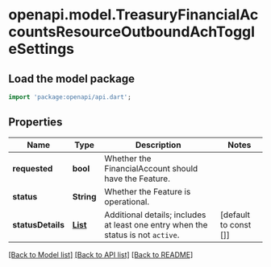 # openapi.model.TreasuryFinancialAccountsResourceOutboundAchToggleSettings

## Load the model package
```dart
import 'package:openapi/api.dart';
```

## Properties
Name | Type | Description | Notes
------------ | ------------- | ------------- | -------------
**requested** | **bool** | Whether the FinancialAccount should have the Feature. | 
**status** | **String** | Whether the Feature is operational. | 
**statusDetails** | [**List<TreasuryFinancialAccountsResourceTogglesSettingStatusDetails>**](TreasuryFinancialAccountsResourceTogglesSettingStatusDetails.md) | Additional details; includes at least one entry when the status is not `active`. | [default to const []]

[[Back to Model list]](../README.md#documentation-for-models) [[Back to API list]](../README.md#documentation-for-api-endpoints) [[Back to README]](../README.md)



